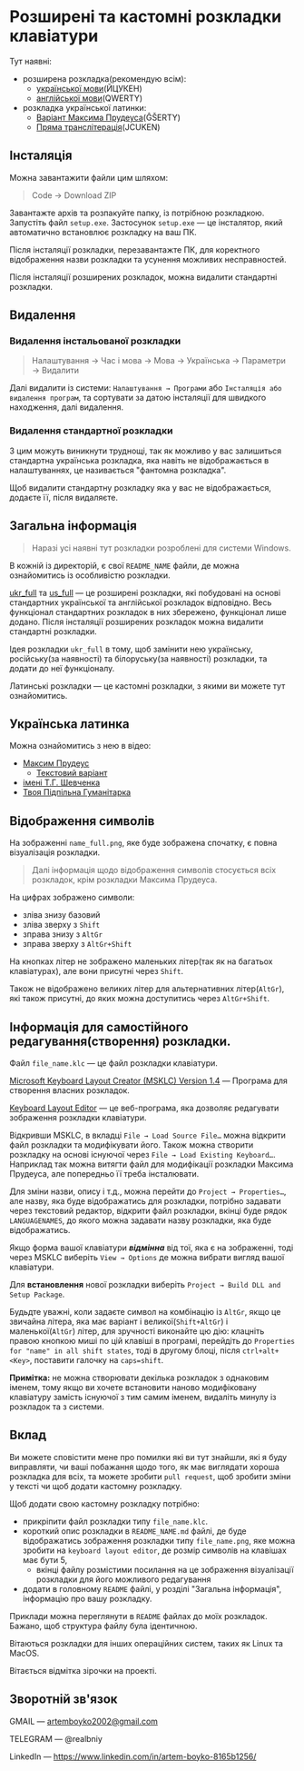 # Розширені та кастомні розкладки клавіатури

Тут наявні:

- розширена розкладка(рекомендую всім):
    - [української мови](FULL_UKR/README_UKR.md)(ЙЦУКЕН)
    - [англійської мови](FULL_ENG_US/README_US.md)(QWERTY)
- розкладка української латинки:
    - [Варіант Максима Прудеуса](latyn_ua_Max_Prudeus/README_Max_Prudeus.md)(ĜŠERTY)
    - [Пряма транслітерація](UKR_LATYNKA/README_LTN.md)(JCUKEN)

## Інсталяція

Можна завантажити файли цим шляхом:

> Code → Download ZIP

Завантажте архів та розпакуйте папку, із потрібною розкладкою. Запустіть файл `setup.exe`. Застосунок `setup.exe` — це інсталятор, який автоматично встановлює розкладку на ваш ПК.

Після інсталяції розкладки, перезавантажте ПК, для коректного відображення назви розкладки та усунення можливих несправностей.

Після інсталяції розширених розкладок, можна видалити стандартні розкладки. 

## Видалення

### Видалення інстальованої розкладки

>Налаштування → Час і мова → Мова → Українська → Параметри → Видалити

Далі видалити із системи: `Налаштування → Програми` або `Інсталяція або видалення програм`, та сортувати за датою інсталяції для швидкого находження, далі видалення.

### Видалення стандартної розкладки

З цим можуть виникнути труднощі, так як можливо у вас залишиться стандартна українська розкладка, яка навіть не відображається в налаштуваннях, це називається "фантомна розкладка".

Щоб видалити стандартну розкладку яка у вас не відображається, додаєте її, після видаляєте.

## Загальна інформація

> Наразі усі наявні тут розкладки розроблені для системи Windows.

В кожній із директорій, є свої `README_NAME` файли, де можна ознайомитись із особливістю розкладки.

[ukr_full](FULL_UKR) та [us_full](FULL_ENG_US) — це розширені розкладки, які побудовані на основі стандартних української та англійської розкладок відповідно. Весь функціонал стандартних розкладок в них збережено, функціонал лише додано. Після інсталяції розширених розкладок можна видалити стандартні розкладки.

Ідея розкладки `ukr_full` в тому, щоб замінити нею українську, російську(за наявності) та білоруську(за наявності) розкладки, та додати до неї функціоналу.

Латинські розкладки — це кастомні розкладки, з якими ви можете тут ознайомитись.

## Українська латинка

Можна ознайомитись з нею в відео:

- [Максим Прудеус](https://www.youtube.com/watch?v=nHeE2x2UNw4)
    - [Текстовий варіант](https://t.me/latynka_ukr/9599)
- [імені Т.Г. Шевченка](https://www.youtube.com/watch?v=loXVefCKmOQ&t=61s)
- [Твоя Підпільна Гуманітарка](https://www.youtube.com/watch?v=UYzz0UvSAng)

## Відображення символів

На зображенні `name_full.png`, яке буде зображена спочатку, є повна візуалізація розкладки.

> Далі інформація щодо відображення символів стосується всіх розкладок, крім розкладки Максима Прудеуса.

На цифрах зображено символи:

- зліва знизу базовий
- зліва зверху з `Shift`
- зправа знизу з `AltGr`
- зправа зверху з `AltGr+Shift`

На кнопках літер не зображено маленьких літер(так як на багатьох клавіатурах), але вони присутні через `Shift`.

Також не відображено великих літер для альтернативних літер(`AltGr`), які також присутні, до яких можна доступитись через `AltGr+Shift`.

## Інформація для самостійного редагування(створення) розкладки.

Файл `file_name.klc` — це файл розкладки клавіатури.

[Microsoft Keyboard Layout Creator (MSKLC) Version 1.4](https://www.microsoft.com/en-us/download/details.aspx?id=102134) — Програма для створення власних розкладок.

[Keyboard Layout Editor](http://www.keyboard-layout-editor.com/) — це веб-програма, яка дозволяє редагувати зображення розкладки клавіатури.

Відкривши MSKLC, в вкладці `File → Load Source File…` можна відкрити файл розкладки та модифікувати його. Також можна створити розкладку на основі існуючої через `File → Load Existing Keyboard…`. Наприклад так можна витягти файл для модифікації розкладки Максима Прудеуса, але попередньо її треба інсталювати.

Для зміни назви, опису і т.д., можна перейти до `Project → Properties…`, але назву, яка буде відображатись для розкладки, потрібно задавати через текстовий редактор, відкрити файл розкладки, вкінці буде рядок `LANGUAGENAMES`, до якого можна задавати назву розкладки, яка буде відображатись.

Якщо форма вашої клавіатури ___відмінна___ від тої, яка є на зображенні, тоді через MSKLC виберіть `View → Options` де можна вибрати вигляд вашої клавіатури.

Для __встановлення__ нової розкладки виберіть `Project → Build DLL and Setup Package`.

Будьдте уважні, коли задаєте символ на комбінацію із `AltGr`, якщо це звичайна літера, яка має варіант і великої(`Shift+AltGr`) і маленької(`AltGr`) літер, для зручності виконайте цю дію: клацніть правою кнопкою миші по цій клавіші в програмі, перейдіть до `Properties for "name" in all shift states`, тоді в другому блоці, після `ctrl+alt+<Key>`, поставити галочку на `caps=shift`.

__Примітка:__ не можна створювати декілька розкладок з однаковим іменем, тому якщо ви хочете встановити наново модифіковану клавіатуру замість існуючої з тим самим іменем, видаліть минулу із розкладок та з системи.

## Вклад

Ви можете сповістити мене про помилки які ви тут знайшли, які я буду виправляти, чи ваші побажання щодо того, як має виглядати хороша розкладка для всіх, та можете зробити `pull request`, щоб зробити зміни у тексті чи щоб додати кастомну розкладку.

Щоб додати свою кастомну розкладку потрібно:
- прикріпити файл розкладки типу `file_name.klc`.
- короткий опис розкладки в `README_NAME.md` файлі, де буде відображатись зображення розкладки типу `file_name.png`, яке можна зробити на `keyboard layout editor`, де розмір символів на клавішах має бути 5,
    - вкінці файлу розмістими посилання на це зображення візуалізації розкладки для його можливого редагування
- додати в головному `README` файлі, у розділі "Загальна інформація", інформацію про вашу розкладку.
    
Приклади можна переглянути в `README` файлах до моїх розкладок. Бажано, щоб структура файлу була ідентичною.

Вітаються розкладки для інших операційних систем, таких як Linux та MacOS.

Вітається відмітка зірочки на проекті.

## Зворотній зв'язок

GMAIL — artemboyko2002@gmail.com

TELEGRAM — @realbniy

LinkedIn — https://www.linkedin.com/in/artem-boyko-8165b1256/